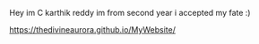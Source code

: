 Hey im C karthik reddy
im from second year
i accepted my fate :)

https://thedivineaurora.github.io/MyWebsite/